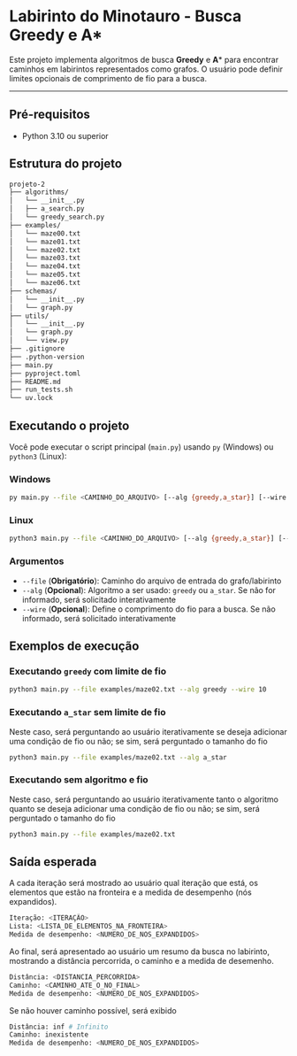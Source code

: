 # Labirinto do Minotauro - Busca Greedy e A*

Este projeto implementa algoritmos de busca **Greedy** e **A*** para encontrar caminhos em labirintos representados como grafos. O usuário pode definir limites opcionais de comprimento de fio para a busca.

---

## Pré-requisitos

- Python 3.10 ou superior

## Estrutura do projeto

```bash
projeto-2
├── algorithms/
│   └── __init__.py
│   ├── a_search.py
│   └── greedy_search.py
├── examples/
│   └── maze00.txt
│   └── maze01.txt
│   └── maze02.txt
│   └── maze03.txt
│   └── maze04.txt
│   └── maze05.txt
│   └── maze06.txt
├── schemas/
│   └── __init__.py
│   └── graph.py
├── utils/ 
│   └── __init__.py
│   └── graph.py
│   └── view.py
├── .gitignore
├── .python-version
├── main.py
├── pyproject.toml
├── README.md
├── run_tests.sh
└── uv.lock

```

## Executando o projeto

Você pode executar o script principal (`main.py`) usando `py` (Windows) ou `python3` (Linux):

### Windows

```bash
py main.py --file <CAMINHO_DO_ARQUIVO> [--alg {greedy,a_star}] [--wire <COMPRIMENTO_DO_FIO>]
```

### Linux

```bash
python3 main.py --file <CAMINHO_DO_ARQUIVO> [--alg {greedy,a_star}] [--wire <COMPRIMENTO_DO_FIO>]
```

### Argumentos

- `--file` (**Obrigatório**): Caminho do arquivo de entrada do grafo/labirinto
- `--alg` (**Opcional**): Algoritmo a ser usado: `greedy` ou `a_star`. Se não for informado, será solicitado interativamente
- `--wire` (**Opcional**): Define o comprimento do fio para a busca. Se não informado, será solicitado interativamente

## Exemplos de execução

### Executando `greedy` com limite de fio

```bash
python3 main.py --file examples/maze02.txt --alg greedy --wire 10
```

### Executando `a_star` sem limite de fio

Neste caso, será perguntando ao usuário iterativamente se deseja adicionar uma condição de fio ou não; se sim, será perguntado o tamanho do fio

```bash
python3 main.py --file examples/maze02.txt --alg a_star
```

### Executando sem algoritmo e fio

Neste caso, será perguntando ao usuário iterativamente tanto o algoritmo quanto se deseja adicionar uma condição de fio ou não; se sim, será perguntado o tamanho do fio

```bash
python3 main.py --file examples/maze02.txt
```

## Saída esperada

A cada iteração será mostrado ao usuário qual iteração que está, os elementos que estão na fronteira e a medida de desempenho (nós expandidos).

```bash
Iteração: <ITERAÇÃO>
Lista: <LISTA_DE_ELEMENTOS_NA_FRONTEIRA>
Medida de desempenho: <NUMERO_DE_NOS_EXPANDIDOS>
```

Ao final, será apresentado ao usuário um resumo da busca no labirinto, mostrando a distância percorrida, o caminho e a medida de desemenho.

```bash
Distância: <DISTANCIA_PERCORRIDA>
Caminho: <CAMINHO_ATE_O_NO_FINAL>
Medida de desempenho: <NUMERO_DE_NOS_EXPANDIDOS>
```

Se não houver caminho possível, será exibido

```bash
Distância: inf # Infinito
Caminho: inexistente
Medida de desempenho: <NUMERO_DE_NOS_EXPANDIDOS>
```
